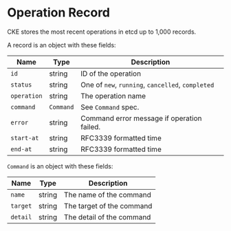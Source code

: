 Operation Record
================

CKE stores the most recent operations in etcd up to 1,000 records.

A record is an object with these fields:

| Name        | Type      | Description                                       |
| ----------- | --------- | ------------------------------------------------- |
| `id`        | string    | ID of the operation                               |
| `status`    | string    | One of `new`, `running`, `cancelled`, `completed` |
| `operation` | string    | The operation name                                |
| `command`   | `Command` | See `Command` spec.                               |
| `error`     | string    | Command error message if operation failed.        |
| `start-at`  | string    | RFC3339 formatted time                            |
| `end-at`    | string    | RFC3339 formatted time                            |

`Command` is an object with these fields:

| Name     | Type    | Description               |
| -------- | ------- | -----------------------   |
| `name`   | string  | The name of the command   |
| `target` | string  | The target of the command |
| `detail` | string  | The detail of the command |
